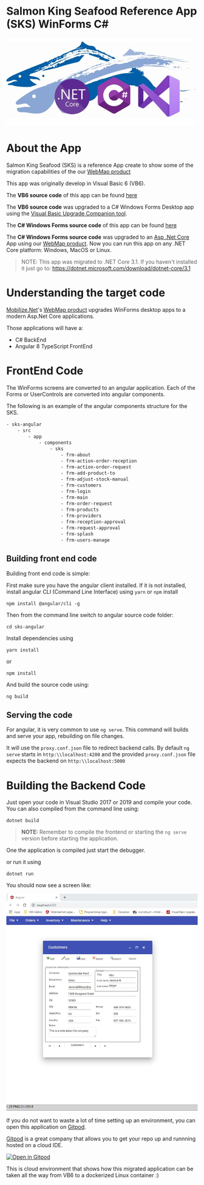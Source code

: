 # Salmon King Seafood Reference App (SKS) WinForms C#

![SKSAspNetCore](./Media/SKSAspNetcore.jpg)

# About the App
Salmon King Seafood (SKS) is a reference App create to show some of the migration capabilities of the our [WebMap product](https://www.mobilize.net/webmap)

This app was originally develop in Visual Basic 6 (VB6).

The **VB6 source code** of this app can be found [here](https://github.com/MobilizeNet/SKSVB6)

The **VB6 source code** was upgraded to a C# Windows Forms Desktop app using the [Visual Basic Upgrade Companion tool](https://www.mobilize.net/visual-basic-upgrade-companion).

The **C# Windows Forms source code** of this app can be found [here](https://github.com/MobilizeNet/SKSWinForms)

The **C# Windows Forms source code** was upgraded to an [Asp .Net Core](https://dotnet.microsoft.com/learn/aspnet/what-is-aspnet-core) App using our [WebMap product](https://www.mobilize.net/webmap). Now you can run this app on any .NET Core platform: Windows, MacOS or Linux.

> NOTE: This app was migrated to .NET Core 3.1. If you haven't installed it just go to: https://dotnet.microsoft.com/download/dotnet-core/3.1


# Understanding the target code

[Mobilize.Net](https://www.mobilize.net/)'s [WebMap product](https://www.mobilize.net/) upgrades WinForms desktop apps to a modern Asp.Net Core applications. 

Those applications will have a:
* C# BackEnd
* Angular 8 TypeScript FrontEnd


# FrontEnd Code

The WinForms screens are converted to an angular application.
Each of the Forms or UserControls are converted into angular components.

The following is an example of the angular components structure for the SKS.

```
- sks-angular
    - src
        - app
            - components
                - sks
                    - frm-about
                    - frm-action-order-reception
                    - frm-action-order-request
                    - frm-add-product-to
                    - frm-adjust-stock-manual
                    - frm-customers
                    - frm-login
                    - frm-main
                    - frm-order-request
                    - frm-products
                    - frm-providers
                    - frm-reception-approval
                    - frm-request-approval
                    - frm-splash
                    - frm-users-manage
```                    
## Building front end code

Building front end code is simple:

First make sure you have the angular client installed.
If it is not installed, install angular CLI (Command Line Interface) using `yarn`  or `npm` install

```
npm install @angular/cli -g
```
Then from the command line switch to angular source code folder:
```
cd sks-angular
```
Install dependencies using 
```
yarn install
```
or 
```
npm install
```

And build the source code using:
```
ng build
```

## Serving the code

For angular, it is very common to use `ng serve`. This command will
builds and serve your app, rebuilding on file changes.

It will use the `proxy.conf.json` file to redirect backend calls. By default `ng serve` starts in `http:\\localhost:4200` and the provided `proxy.conf.json` file expects the backend on `http:\\localhost:5000`

# Building the Backend Code

Just open your code in Visual Studio 2017 or 2019 and compile your code. You can also compiled from the command line using:

```
dotnet build
```

> **NOTE:** Remember to compile the frontend or starting the `ng serve` version before starting the application.

One the application is compiled just start the debugger.

or run it using

```
dotnet run
```

You should now see a screen like:

![SKSRunning](./Media/SKSAspNetcoreRunning.jpg)

If you do not want to waste a lot of time setting up an environment, you can open this application on [Gitpod](https://gitpod.io).

[Gitpod](https://gitpod.io) is a great company that allows you to get your repo up and runnning hosted on a cloud IDE.

[![Open in Gitpod](https://gitpod.io/button/open-in-gitpod.svg)](https://gitpod.io/#https://github.com/MobilizeNet/SKSWebMAp)

This is cloud environment that shows how this migrated application can be taken all the way from VB6 to a dockerized Linux container :)
